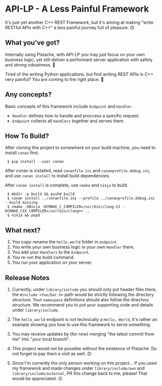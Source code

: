 # API-LP - A Less Painful Framework

It's just yet another C++ REST Framework, but it's aiming at making "write RESTful APIs with C++" a less painful journey full of pleasure. 😊

## What you've got?

Internally using Pistache, with API-LP you may just focus on your own business logic, yet still deliver a performant server application with safety and strong robustness. 🍻

Tired of the writing Python applications, but find writing REST APIs in C++ very painful? You are coming to the right place. 🤫

## Any concepts?

Basic concepts of this framework include `Endpoint` and `Handler`.

 * `Handler` defines how to handle and proccess a specific request.
 * `Endpoint` collects all `Handlers` together and serves them.

## How To Build?

After cloning this project to somewhere on your build machine, you need to install `conan` first.

```
 $ pip install --user conan
```

After conan is installed, read `conanfile.ini` and `conanprofile.debug.ini`, and use `conan install` to install build dependencies.

After `conan install` is complete, use `cmake` and `ninja` to build.

```
 $ mkdir -p build && pushd build
 $ conan install ../conanfile.ini --profile ../conanprofile.debug.ini --build missing
 $ cmake -GNinja -DCMAKE_C_COMPILER=/usr/bin/clang-13 -DCMAKE_CXX_COMPILER=/usr/bin/clang++ ..
 $ ninja && popd
```

## What next?

 1. You copy-rename the `hello_world` folder in `endpoint`.
 2. You write your own business logic in your own `Handler` there.
 3. You add your `Handlers` to the `Endpoint`.
 5. You re-run the build command.
 6. You run your application on your server.

## Release Notes

 1. Currently, under `library/include` you should only put header files there, the `#include <foo/bar.h>` path would be strictly following the directory structure. Your `namespace` definitions should also follow the directory structure. We recommend you to put your supporting code and details under `library/include`.

 2. The `hello_world` endpoint is not technically a `Hello, World`, it's rather an example showing you how to use this framework to serve something.

 3. You may receive updates by (for now) merging "the latest commit from me" into "your local branch".

 4. This project would not be possible without the existence of Pistache. Do not forget to pay them a visit as well. 😊

 5. Since I'm currently the only person working on this project... If you used my framework and made changes under `library/include/own` and `library/include/external`, PR this change back to me, please! That would be appreciated. 😖
